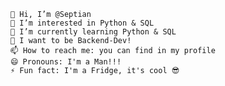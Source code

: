 
    👋 Hi, I’m @Septian
    👀 I’m interested in Python & SQL
    🌱 I’m currently learning Python & SQL
    💞️ I want to be Backend-Dev!
    📫 How to reach me: you can find in my profile
    😄 Pronouns: I'm a Man!!!
    ⚡ Fun fact: I'm a Fridge, it's cool 😎

